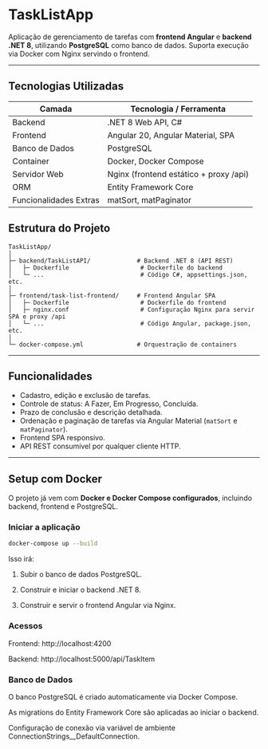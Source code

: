 # TaskListApp

Aplicação de gerenciamento de tarefas com **frontend Angular** e **backend .NET 8**, utilizando **PostgreSQL** como banco de dados. Suporta execução via Docker com Nginx servindo o frontend.

---

## Tecnologias Utilizadas

| Camada         | Tecnologia / Ferramenta                   |
|----------------|-----------------------------------------|
| Backend        | .NET 8 Web API, C#                       |
| Frontend       | Angular 20, Angular Material, SPA       |
| Banco de Dados | PostgreSQL                             |
| Container      | Docker, Docker Compose                    |
| Servidor Web   | Nginx (frontend estático + proxy /api)  |
| ORM            | Entity Framework Core                     |
| Funcionalidades Extras | matSort, matPaginator             |

## Estrutura do Projeto
```text
TaskListApp/
│
├─ backend/TaskListAPI/             # Backend .NET 8 (API REST)
│   ├─ Dockerfile                    # Dockerfile do backend
│   └─ ...                           # Código C#, appsettings.json, etc.
│
├─ frontend/task-list-frontend/     # Frontend Angular SPA
│   ├─ Dockerfile                    # Dockerfile do frontend
│   ├─ nginx.conf                    # Configuração Nginx para servir SPA e proxy /api
│   └─ ...                           # Código Angular, package.json, etc.
│
└─ docker-compose.yml               # Orquestração de containers
```
---

## Funcionalidades

- Cadastro, edição e exclusão de tarefas.
- Controle de status: A Fazer, Em Progresso, Concluída.
- Prazo de conclusão e descrição detalhada.
- Ordenação e paginação de tarefas via Angular Material (`matSort` e `matPaginator`).
- Frontend SPA responsivo.
- API REST consumível por qualquer cliente HTTP.

---

## Setup com Docker

O projeto já vem com **Docker e Docker Compose configurados**, incluindo backend, frontend e PostgreSQL.

### Iniciar a aplicação

```bash
docker-compose up --build
```
Isso irá:

1. Subir o banco de dados PostgreSQL.

2. Construir e iniciar o backend .NET 8.

3. Construir e servir o frontend Angular via Nginx.

### Acessos

Frontend: http://localhost:4200

Backend: http://localhost:5000/api/TaskItem

### Banco de Dados

O banco PostgreSQL é criado automaticamente via Docker Compose.

As migrations do Entity Framework Core são aplicadas ao iniciar o backend.

Configuração de conexão via variável de ambiente ConnectionStrings__DefaultConnection.